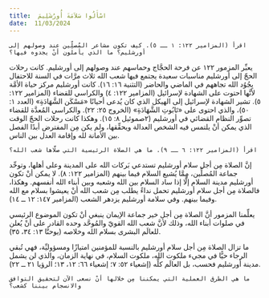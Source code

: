 ```yaml
---
title:  اسْأَلُوا سَلاَمَةَ أُورُشَلِيمَ
date:  11/03/2024
---
```


`اقرأ (المزامير ١٢٢: ١ ــ ٥). كيف تكون مشاعر المُصلِّين عند وصولهم إلى أورشليم؟ ما الذي يأملون أنْ يجدوه فيها؟`

يعبِّر المزمور ١٢٢ عن فرحة الحجَّاج وحماسهم عند وصولهم إلى أورشليم. كانت رحلات الحجّ إلى أورشليم مناسبات سعيدة يجتمع فيها شعب الله ثلاث مرَّات في السنة للاحتفال بِجُوُد الله تجاههم في الماضي والحاضر (التثنية ١٦: ١٦). كانت أورشليم مركز حياة الأمَّة لأنَّها احتوت على الشهادة لإسرائيل (المزامير ١٢٢: ٤) والكراسي للقضاء (المزامير ١٢٢: ٥). تشير الشهادة لإسرائيل إلى الهيكل الذي كان يُدعى أحيانًا «مَسْكَن الشَّهَادَةِ» (العدد ١: ٥٠)، والذي احتوى على «تَابُوتِ الشَّهَادَةِ» (الخروج ٢٥: ٢٢). والكراسي المُعدَّة للقضاء تصوِّر النظام القضائي في أورشليم (٢صموئيل ٨: ١٥). وهكذا كانت رحلات الحجّ الوقت الذي يمكن أنْ يلتمس فيه الشخص العدالة ويحقِّقها، ولم يكن مِن المفترض أبدًا الفصل بين الأمانة لله وإقامة العدل بين الناس.

`اقرأ (المزامير ١٢٢: ٦ ــ ٩). ما هي الصلاة الرئيسية التي صلَّاها شعب الله؟`

إنَّ الصلاة مِن أجل سلام أورشليم تستدعي بَركات الله على المدينة وعلى أهلها، وتوحِّد جماعة المُصلِّين، مِمَّا يُشيع السلام فيما بينهم (المزامير ١٢٢: ٨). لا يمكن أنْ تكون أورشليم مدينة السلام إلَّا إذا ساد السلام بين الله وشعبه وبين أبناء الله أنفسهم. وهكذا، فالصلاة مِن أجل سلام أورشليم تحمل نداءً يطلب مِن شعب الله أنْ يعيشوا بسلام مع الله وفيما بينهم. وفي سلامة أورشليم يزدهر الشعب (المزامير ١٤٧: ١٢ ــ ١٤).

يعلِّمنا المزمور أنَّ الصلاة مِن أجل خير جماعة الإيمان ينبغي أنْ تكون الموضوع الرئيسي في صلوات أبناء الله، وذلك لأنَّ شعب الله القويّ والمُوحَّد وحده القادر على أنْ يُعلن للعالَم البشرى بسلام الله وخلاصه (يوحنَّا ١٣: ٣٤، ٣٥).

ما تزال الصلاة مِن أجل سلام أورشليم بالنسبة للمؤمنين امتيازًا ومسؤوليِّة، فهي تُبقي الرجاء حيًّا في مجيء ملكوت الله، ملكوت السلام، في نهاية الزمان، والذي لن يشمل مدينة أورشليم فحسب، بل العالَم كلِّه (إشعياء ٥٢: ٧؛ إشعياء ٦٦: ١٢، ١٣؛ الرؤيا ٢١ ــ ٢٢).

`ما هي الطرق العملية التي يمكننا مِن خلالها أنْ نسعى الآن لتحقيق التوافق والانسجام بيننا كشعب؟`